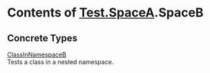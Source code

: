 # Contents of [Test.SpaceA](TableOfContents.Test.SpaceA.md).SpaceB

## Concrete Types

[ClassInNamespaceB](Test.SpaceA.SpaceB.ClassInNamespaceB.md)  
Tests a class in a nested namespace.  
  
  

